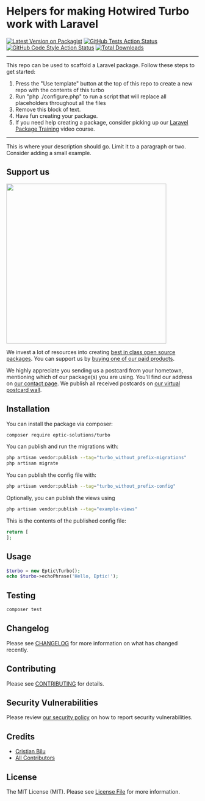 # Helpers for making Hotwired Turbo work with Laravel

[![Latest Version on Packagist](https://img.shields.io/packagist/v/eptic/turbo.svg?style=flat-square)](https://packagist.org/packages/eptic/turbo)
[![GitHub Tests Action Status](https://img.shields.io/github/workflow/status/EPTIC-Solutions/turbo/run-tests?label=tests)](https://github.com/EPTIC-Solutions/turbo/actions?query=workflow%3Arun-tests+branch%3Amain)
[![GitHub Code Style Action Status](https://img.shields.io/github/workflow/status/EPTIC-Solutions/turbo/Check%20&%20fix%20styling?label=code%20style)](https://github.com/EPTIC-Solutions/turbo/actions?query=workflow%3A"Check+%26+fix+styling"+branch%3Amain)
[![Total Downloads](https://img.shields.io/packagist/dt/eptic/turbo.svg?style=flat-square)](https://packagist.org/packages/eptic/turbo)

---
This repo can be used to scaffold a Laravel package. Follow these steps to get started:

1. Press the "Use template" button at the top of this repo to create a new repo with the contents of this turbo
2. Run "php ./configure.php" to run a script that will replace all placeholders throughout all the files
3. Remove this block of text.
4. Have fun creating your package.
5. If you need help creating a package, consider picking up our <a href="https://laravelpackage.training">Laravel Package Training</a> video course.
---

This is where your description should go. Limit it to a paragraph or two. Consider adding a small example.

## Support us

[<img src="https://github-ads.s3.eu-central-1.amazonaws.com/turbo.jpg?t=1" width="419px" />](https://spatie.be/github-ad-click/turbo)

We invest a lot of resources into creating [best in class open source packages](https://spatie.be/open-source). You can support us by [buying one of our paid products](https://spatie.be/open-source/support-us).

We highly appreciate you sending us a postcard from your hometown, mentioning which of our package(s) you are using. You'll find our address on [our contact page](https://spatie.be/about-us). We publish all received postcards on [our virtual postcard wall](https://spatie.be/open-source/postcards).

## Installation

You can install the package via composer:

```bash
composer require eptic-solutions/turbo
```

You can publish and run the migrations with:

```bash
php artisan vendor:publish --tag="turbo_without_prefix-migrations"
php artisan migrate
```

You can publish the config file with:
```bash
php artisan vendor:publish --tag="turbo_without_prefix-config"
```

Optionally, you can publish the views using

```bash
php artisan vendor:publish --tag="example-views"
```

This is the contents of the published config file:

```php
return [
];
```

## Usage

```php
$turbo = new Eptic\Turbo();
echo $turbo->echoPhrase('Hello, Eptic!');
```

## Testing

```bash
composer test
```

## Changelog

Please see [CHANGELOG](CHANGELOG.md) for more information on what has changed recently.

## Contributing

Please see [CONTRIBUTING](.github/CONTRIBUTING.md) for details.

## Security Vulnerabilities

Please review [our security policy](../../security/policy) on how to report security vulnerabilities.

## Credits

- [Cristian Bilu](https://github.com/wizzymore)
- [All Contributors](../../contributors)

## License

The MIT License (MIT). Please see [License File](LICENSE.md) for more information.
